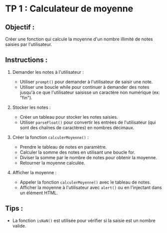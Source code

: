 # TP 1 : Calculateur de moyenne

## Objectif :

Créer une fonction qui calcule la moyenne d'un nombre illimité de notes saisies par l'utilisateur.

## Instructions :

1. Demander les notes à l'utilisateur :
    - Utiliser `prompt()` pour demander à l'utilisateur de saisir une note.
    - Utiliser une boucle while pour continuer à demander des notes jusqu'à ce que l'utilisateur saisisse un caractère non numérique (ex: "fin").

1. Stocker les notes :
    - Créer un tableau pour stocker les notes saisies.
    - Utiliser `parseFloat()` pour convertir les entrées de l'utilisateur (qui sont des chaînes de caractères) en nombres décimaux.

1. Créer la fonction `calculerMoyenne()` :
    - Prendre le tableau de notes en paramètre.
    - Calculer la somme des notes en utilisant une boucle for.
    - Diviser la somme par le nombre de notes pour obtenir la moyenne.
    - Retourner la moyenne calculée.

1. Afficher la moyenne :
    - Appeler la fonction `calculerMoyenne()` avec le tableau de notes.
    - Afficher la moyenne à l'utilisateur avec `alert()` ou en l'injectant dans un élément HTML.

## Tips :

- La fonction `isNaN()` est utilisée pour vérifier si la saisie est un nombre valide.
